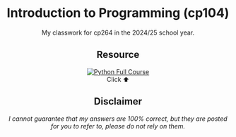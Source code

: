 <div align="center">

# Introduction to Programming (cp104)
My classwork for cp264 in the 2024/25 school year.

## Resource
[![Python Full Course](https://m.media-amazon.com/images/M/MV5BYzQxMWU0OTktOTc4NS00MGE0LWE1MWMtNmRlN2QwZGFhMjBkXkEyXkFqcGc@._V1_.jpg)](https://www.youtube.com/watch?v=ix9cRaBkVe0)<br/>
Click ⬆️

## Disclaimer
*I cannot guarantee that my answers are 100% correct, but they are posted for you to refer to, please do not rely on them.*
